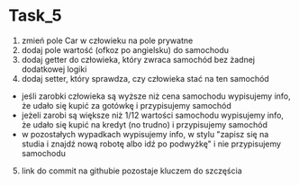 # Task_5

1. zmień pole Car w człowieku na pole prywatne
2. dodaj pole wartość (ofkoz po angielsku) do samochodu
3. dodaj getter do człowieka, który zwraca samochód bez żadnej dodatkowej logiki
4. dodaj setter, który sprawdza, czy człowieka stać na ten samochód

- jeśli zarobki człowieka są wyższe niż cena samochodu wypisujemy info, że udało się kupić za gotówkę i przypisujemy samochód
- jeżeli zarobi są większe niż 1/12 wartości samochodu wypisujemy info, że udało się kupić na kredyt (no trudno) i przypisujemy samochód
- w pozostałych wypadkach wypisujemy info, w stylu "zapisz się na studia i znajdź nową robotę albo idź po podwyżkę" i nie przypisujemy samochodu

5. link do commit na githubie pozostaje kluczem do szczęścia
